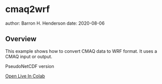 cmaq2wrf
========

author: Barron H. Henderson
date: 2020-08-06


Overview
--------

This example shows how to convert CMAQ data to WRF format. It uses a CMAQ
input or output.

PseudoNetCDF version

[Open Live In Colab](https://colab.research.google.com/github/barronh/pseudonetcdf_examples/blob/main/cmaq2wrf/cmaq2wrf.ipynb)
